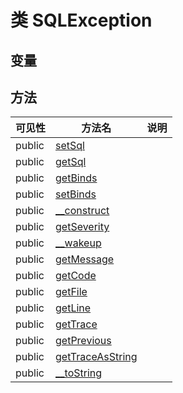 #  类 SQLException




## 变量


## 方法


| 可见性 | 方法名 | 说明 |
|--------|-------|------|
| public |[setSql](SQLException/setSql.md) |  |
| public |[getSql](SQLException/getSql.md) |  |
| public |[getBinds](SQLException/getBinds.md) |  |
| public |[setBinds](SQLException/setBinds.md) |  |
| public |[__construct](SQLException/__construct.md) |  |
| public |[getSeverity](SQLException/getSeverity.md) |  |
| public |[__wakeup](SQLException/__wakeup.md) |  |
| public |[getMessage](SQLException/getMessage.md) |  |
| public |[getCode](SQLException/getCode.md) |  |
| public |[getFile](SQLException/getFile.md) |  |
| public |[getLine](SQLException/getLine.md) |  |
| public |[getTrace](SQLException/getTrace.md) |  |
| public |[getPrevious](SQLException/getPrevious.md) |  |
| public |[getTraceAsString](SQLException/getTraceAsString.md) |  |
| public |[__toString](SQLException/__toString.md) |  |

